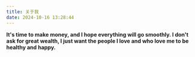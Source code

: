 ```yaml
---
title: 关于我
date: 2024-10-16 13:28:44
---
```

**It's time to make money, and I hope everything will go smoothly. I don't ask for great wealth, I just want the people I love and who love me to be healthy and happy.**